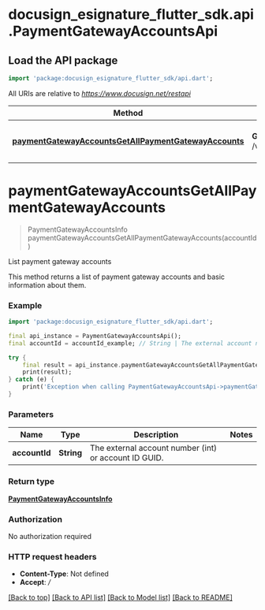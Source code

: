 # docusign_esignature_flutter_sdk.api.PaymentGatewayAccountsApi

## Load the API package
```dart
import 'package:docusign_esignature_flutter_sdk/api.dart';
```

All URIs are relative to *https://www.docusign.net/restapi*

Method | HTTP request | Description
------------- | ------------- | -------------
[**paymentGatewayAccountsGetAllPaymentGatewayAccounts**](PaymentGatewayAccountsApi.md#paymentgatewayaccountsgetallpaymentgatewayaccounts) | **GET** /v2.1/accounts/{accountId}/payment_gateway_accounts | List payment gateway accounts


# **paymentGatewayAccountsGetAllPaymentGatewayAccounts**
> PaymentGatewayAccountsInfo paymentGatewayAccountsGetAllPaymentGatewayAccounts(accountId)

List payment gateway accounts

This method returns a list of payment gateway accounts and basic information about them.

### Example
```dart
import 'package:docusign_esignature_flutter_sdk/api.dart';

final api_instance = PaymentGatewayAccountsApi();
final accountId = accountId_example; // String | The external account number (int) or account ID GUID.

try {
    final result = api_instance.paymentGatewayAccountsGetAllPaymentGatewayAccounts(accountId);
    print(result);
} catch (e) {
    print('Exception when calling PaymentGatewayAccountsApi->paymentGatewayAccountsGetAllPaymentGatewayAccounts: $e\n');
}
```

### Parameters

Name | Type | Description  | Notes
------------- | ------------- | ------------- | -------------
 **accountId** | **String**| The external account number (int) or account ID GUID. | 

### Return type

[**PaymentGatewayAccountsInfo**](PaymentGatewayAccountsInfo.md)

### Authorization

No authorization required

### HTTP request headers

 - **Content-Type**: Not defined
 - **Accept**: */*

[[Back to top]](#) [[Back to API list]](../README.md#documentation-for-api-endpoints) [[Back to Model list]](../README.md#documentation-for-models) [[Back to README]](../README.md)

